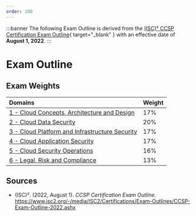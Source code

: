 ```yaml
---
order: 100
---
```


:::banner
The following Exam Outline is derived from the [(ISC)² CCSP Certification Exam Outline](https://www.isc2.org/-/media/ISC2/Certifications/Exam-Outlines/CCSP-Exam-Outline-2022.ashx){ target="_blank" } with an effective date of **August 1, 2022**.
:::

# Exam Outline

## Exam Weights

Domains | Weight
:--- | :---
[1 - Cloud Concepts, Architecture and Design](/certification/domain-1.md) | 17%
[2 - Cloud Data Security](/certification/domain-2.md) | 20%
[3 - Cloud Platform and Infrastructure Security](/certification/domain-3.md) | 17%
[4 - Cloud Application Security](/certification/domain-4.md) | 17%
[5 - Cloud Security Operations](/certification/domain-5.md) | 16%
[6 - Legal, Risk and Compliance](/certification/domain-6.md) | 13%

## Sources

- (ISC)². (2022, August 1). *CCSP Certification Exam Outline*. https://www.isc2.org/-/media/ISC2/Certifications/Exam-Outlines/CCSP-Exam-Outline-2022.ashx
